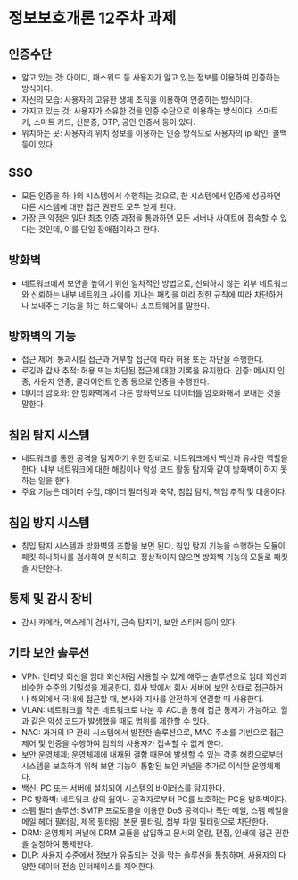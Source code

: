 # 정보보호개론 12주차 과제

## 인증수단
- 알고 있는 것: 아이디, 패스워드 등 사용자가 알고 있는 정보를 이용하여 인증하는 방식이다.
- 자신의 모습: 사용자의 고유한 생체 조직을 이용하여 인증하는 방식이다.
- 가지고 있는 것: 사용자가 소유한 것을 인증 수단으로 이용하는 방식이다. 스마트 키, 스마트 카드, 신분증, OTP, 공인 인증서 등이 있다.
- 위치하는 곳: 사용자의 위치 정보를 이용하는 인증 방식으로 사용자의 ip 확인, 콜백 등이 있다.

## SSO
- 모든 인증을 하나의 시스템에서 수행하는 것으로, 한 시스템에서 인증에 성공하면 다른 시스템에 대한 접근 권한도 모두 얻게 된다.
- 가장 큰 약점은 일단 최초 인증 과정을 통과하면 모든 서버나 사이트에 접속할 수 있다는 것인데, 이를 단일 장애점이라고 한다.

## 방화벽
- 네트워크에서 보안을 높이기 위한 일차적인 방법으로, 신뢰하지 않는 외부 네트워크와 신뢰하는 내부 네트워크 사이를 지나는 패킷을 미리 정한 규칙에 따라 차단하거나 보내주는 기능을 하는 하드웨어나 소프트웨어를 말한다.

## 방화벽의 기능
- 접근 제어: 통과시킬 접근과 거부할 접근에 따라 허용 또는 차단을 수행한다.
- 로깅과 감사 추적: 허용 또는 차단된 접근에 대한 기록을 유지한다.
인증: 메시지 인증, 사용자 인증, 클라이언트 인증 등으로 인증을 수행한다.
- 데이터 암호화: 한 방화벽에서 다른 방화벽으로 데이터를 암호화해서 보내는 것을 말한다.

## 침임 탐지 시스템
- 네트워크를 통한 공격을 탐지하기 위한 장비로, 네트워크에서 백신과 유사한 역할을 한다. 내부 네트워크에 대한 해킹이나 악성 코드 활동 탐지와 같이 방화벽이 하지 못하는 일을 한다.
- 주요 기능은 데이터 수집, 데이터 필터링과 축약, 침입 탐지, 책임 추적 및 대응이다.

## 침입 방지 시스템
- 침입 탐지 시스템과 방화벽의 조합을 보면 된다. 침입 탐지 기능을 수행하는 모듈이 패킷 하나하나를 검사하여 분석하고, 정상적이지 않으면 방화벽 기능의 모듈로 패킷을 차단한다.

## 통제 및 감시 장비
- 감시 카메라, 엑스레이 검사기, 금속 탐지기, 보안 스티커 등이 있다.

## 기타 보안 솔루션
- VPN: 인터넷 회선을 임대 회선처럼 사용할 수 있게 해주는 솔루션으로 임대 회선과 비슷한 수준의 기밀성을 제공한다. 회사 밖에서 회사 서버에 보안 상태로 접근하거나 해외에서 국내에 접근할 때, 본사와 지사를 안전하게 연결할 때 사용한다.
- VLAN: 네트워크를 작은 네트워크로 나눈 후 ACL을 통해 접근 통제가 가능하고, 월과 같은 악성 코드가 발생했을 때도 범위를 제한할 수 있다.
- NAC: 과거의 IP 관리 시스템에서 발전한 솔루션으로, MAC 주소를 기반으로 접근 제어 및 인증을 수행하여 임의의 사용자가 접속할 수 없게 한다.
- 보안 운영체제: 운영체제에 내재된 결함 때문에 발생할 수 있는 각종 해킹으로부터 시스템을 보호하기 위해 보안 기능이 통합된 보안 커널을 추가로 이식한 운영체제다.
- 백신: PC 또는 서버에 설치되어 시스템의 바이러스를 탐지한다.
- PC 방화벽: 네트워크 상의 웜이나 공격자로부터 PC를 보호하는 PC용 방화벽이다.
- 스팸 필터 솔루션: SMTP 프로토콜을 이용한 DoS 공격이나 폭탄 메일, 스팸 메일을 메일 헤더 필터링, 제목 필터링, 본문 필터링, 첨부 파일 필터링으로 차단한다.
- DRM: 운영체제 커널에 DRM 모듈을 삽입하고 문서의 열람, 편집, 인쇄에 접근 권한을 설정하여 통제한다.
- DLP: 사용자 수준에서 정보가 유출되는 것을 막는 솔루션을 통칭하며, 사용자의 다양한 데이터 전송 인터페이스를 제어한다.
